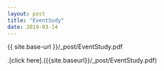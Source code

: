 ```yaml
---
layout: post
title: "EventSudy"
date: 2019-03-14
---
```

{{ site.base-url }}/_post/EventStudy.pdf

.[click here].({{site.baseurl}}/_post/EventStudy.pdf)     
